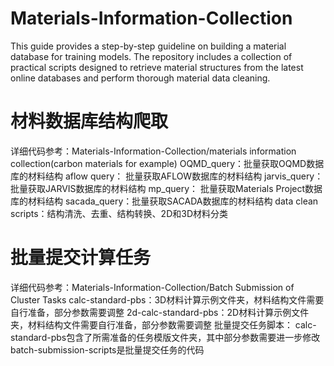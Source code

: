 # Materials-Information-Collection
This guide provides a step-by-step guideline on building a material database for training models. The repository includes a collection of practical scripts designed to retrieve material structures from the latest online databases and perform thorough material data cleaning.
# 材料数据库结构爬取
详细代码参考：Materials-Information-Collection/materials information collection(carbon materials for example)
OQMD_query：批量获取OQMD数据库的材料结构
aflow query： 批量获取AFLOW数据库的材料结构
jarvis_query：批量获取JARVIS数据库的材料结构
mp_query： 批量获取Materials Project数据库的材料结构
sacada_query：批量获取SACADA数据库的材料结构
data clean scripts：结构清洗、去重、结构转换、2D和3D材料分类
# 批量提交计算任务
详细代码参考：Materials-Information-Collection/Batch Submission of Cluster Tasks
calc-standard-pbs：3D材料计算示例文件夹，材料结构文件需要自行准备，部分参数需要调整
2d-calc-standard-pbs：2D材料计算示例文件夹，材料结构文件需要自行准备，部分参数需要调整
批量提交任务脚本：
calc-standard-pbs包含了所需准备的任务模版文件夹，其中部分参数需要进一步修改
batch-submission-scripts是批量提交任务的代码
